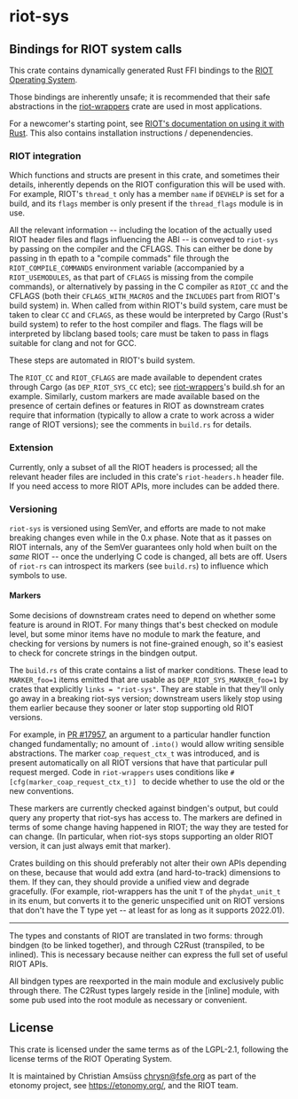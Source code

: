 <!-- WARNING: README.md is auto-generated using `cargo readme`, don't modify that file -->

# riot-sys

## Bindings for RIOT system calls

This crate contains dynamically generated Rust FFI bindings to the [RIOT
Operating System](https://riot-os.org/).

Those bindings are inherently unsafe; it is recommended that their safe
abstractions in the [riot-wrappers] crate are used in most applications.

For a newcomer's starting point, see [RIOT's documentation on using it with Rust].
This also contains installation instructions / depenendencies.

[riot-wrappers]: https://crates.io/crates/riot-wrappers
[RIOT's documentation on using it with Rust]: https://doc.riot-os.org/using-rust.html

### RIOT integration

Which functions and structs are present in this crate, and sometimes their
details, inherently depends on the RIOT configuration this will be used with.
For example, RIOT's `thread_t` only has a member `name` if `DEVHELP` is
set for a build, and its `flags` member is only present if the `thread_flags`
module is in use.

All the relevant information -- including the location of the actually used
RIOT header files and flags influencing the ABI -- is conveyed to `riot-sys` by passing on the
compiler and the CFLAGS. This can either be done by passing in th epath to a "compile commads"
file through the `RIOT_COMPILE_COMMANDS` environment variable (accompanied by a
`RIOT_USEMODULES`, as that part of `CFLAGS` is missing from the compile commands), or
alternatively by passing in the C compiler as `RIOT_CC` and the CFLAGS (both their
`CFLAGS_WITH_MACROS` and the `INCLUDES` part from RIOT's build system) in. When called from
within RIOT's build system, care must be taken to clear `CC` and `CFLAGS`, as these would be
interpreted by Cargo (Rust's build system) to refer to the host compiler and flags.
The flags will be interpreted by libclang based tools; care must be taken to pass in flags
suitable for clang and not for GCC.

These steps are automated in RIOT's build system.


The `RIOT_CC` and `RIOT_CFLAGS` are made available to dependent crates through
Cargo (as `DEP_RIOT_SYS_CC` etc); see [riot-wrappers]'s build.sh for an example. Similarly,
custom markers are made available based on the presence of certain defines or features in RIOT
as downstream crates require that information (typically to allow a crate to work across a
wider range of RIOT versions); see the comments in `build.rs` for details.


### Extension

Currently, only a subset of all the RIOT headers is processed; all the relevant
header files are included in this crate's `riot-headers.h` header file. If you
need access to more RIOT APIs, more includes can be added there.


### Versioning

`riot-sys` is versioned using SemVer,
and efforts are made to not make breaking changes even while in the 0.x phase.
Note that as it passes on RIOT internals,
any of the SemVer guarantees only hold when built on the *same* RIOT --
once the underlying C code is changed, all bets are off.
Users of `riot-rs` can introspect its markers (see `build.rs`)
to influence which symbols to use.

#### Markers

Some decisions of downstream crates need to depend on whether some feature is around in
RIOT. For many things that's best checked on module level, but some minor items have no
module to mark the feature, and checking for versions by numers is not fine-grained enough,
so it's easiest to check for concrete strings in the bindgen output.

The `build.rs` of this crate contains a list of marker conditions. These lead to `MARKER_foo=1`
items emitted that are usable as `DEP_RIOT_SYS_MARKER_foo=1` by crates that explicitly `links =
"riot-sys"`. They are stable in that they'll only go away in a breaking riot-sys version;
downstream users likely stop using them earlier because they sooner or later stop supporting
old RIOT versions.

For example, in [PR #17957](https://github.com/RIOT-OS/RIOT/pull/17957), an argument to a
particular handler function changed fundamentally; no amount of `.into()` would allow writing
sensible abstractions. The marker `coap_request_ctx_t` was introduced, and is present
automatically on all RIOT versions that have that particular pull request merged. Code in
`riot-wrappers` uses conditions like `#[cfg(marker_coap_request_ctx_t)] ` to decide whether to
use the old or the new conventions.

These markers are currently checked against bindgen's output, but could query any property
that riot-sys has access to. The markers are defined in terms of some change having happened
in RIOT; the way they are tested for can change. (In particular, when riot-sys stops
supporting an older RIOT version, it can just always emit that marker).

Crates building on this should preferably not alter their own APIs depending on these,
because that would add extra (and hard-to-track) dimensions to them. If they can, they
should provide a unified view and degrade gracefully. (For example, riot-wrappers has the
unit `T` of the `phydat_unit_t` in its enum, but converts it to the generic unspecified unit
on RIOT versions that don't have the T type yet -- at least for as long as it supports
2022.01).

---

The types and constants of RIOT are translated in two forms:
through bindgen (to be linked together), and through C2Rust (transpiled, to be inlined).
This is necessary because neither can express the full set of useful RIOT APIs.

All bindgen types are reexported in the main module and exclusively public through there. The
C2Rust types largely reside in the [inline] module, with some pub used into the root module as
necessary or convenient.

License
-------

This crate is licensed under the same terms as of the LGPL-2.1, following the
license terms of the RIOT Operating System.

It is maintained by Christian Amsüss <chrysn@fsfe.org> as part of the etonomy
project, see <https://etonomy.org/>, and the RIOT team.
